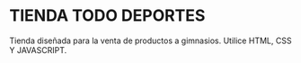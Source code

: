# TIENDA TODO DEPORTES 
 Tienda diseñada para la venta de productos a gimnasios. Utilice HTML, CSS Y JAVASCRIPT.
